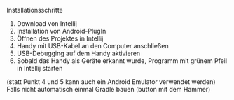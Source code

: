 Installationsschritte
1. Download von Intellij
2. Installation von Android-PlugIn
3. Öffnen des Projektes in Intellij
4. Handy mit USB-Kabel an den Computer anschließen
5. USB-Debugging auf dem Handy aktivieren
6. Sobald das Handy als Geräte erkannt wurde, Programm mit grünem Pfeil in Intellij starten

(statt Punkt 4 und 5 kann auch ein Android Emulator verwendet werden)
Falls nicht automatisch einmal Gradle bauen (button mit dem Hammer)
